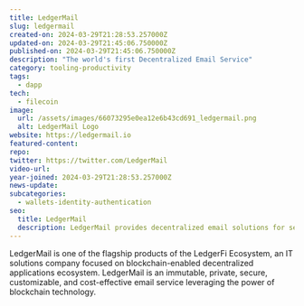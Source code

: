 ```yaml
---
title: LedgerMail
slug: ledgermail
created-on: 2024-03-29T21:28:53.257000Z
updated-on: 2024-03-29T21:45:06.750000Z
published-on: 2024-03-29T21:45:06.750000Z
description: "The world's first Decentralized Email Service"
category: tooling-productivity
tags:
  - dapp
tech:
  - filecoin
image:
  url: /assets/images/66073295e0ea12e6b43cd691_ledgermail.png
  alt: LedgerMail Logo
website: https://ledgermail.io
featured-content:
repo:
twitter: https://twitter.com/LedgerMail
video-url:
year-joined: 2024-03-29T21:28:53.257000Z
news-update:
subcategories:
  - wallets-identity-authentication
seo:
  title: LedgerMail
  description: LedgerMail provides decentralized email solutions for secure communication.
---
```


LedgerMail is one of the flagship products of the LedgerFi Ecosystem, an IT solutions company focused on blockchain-enabled decentralized applications ecosystem. LedgerMail is an immutable, private, secure, customizable, and cost-effective email service leveraging the power of blockchain technology.
